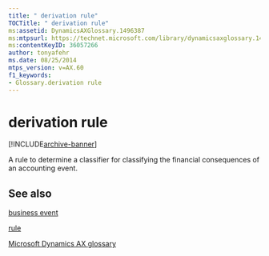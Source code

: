 ```yaml
---
title: " derivation rule"
TOCTitle: " derivation rule"
ms:assetid: DynamicsAXGlossary.1496387
ms:mtpsurl: https://technet.microsoft.com/library/dynamicsaxglossary.1496387(v=AX.60)
ms:contentKeyID: 36057266
author: tonyafehr
ms.date: 08/25/2014
mtps_version: v=AX.60
f1_keywords:
- Glossary.derivation rule
---
```


# derivation rule


[!INCLUDE[archive-banner](includes/archive-banner.md)]

A rule to determine a classifier for classifying the financial consequences of an accounting event.

## See also

[business event](business-event.md)

[rule](rule.md)

[Microsoft Dynamics AX glossary](glossary/microsoft-dynamics-ax-glossary.md)

  



